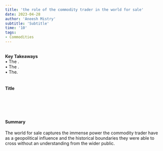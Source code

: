 ```yaml
---
title: 'the role of the commodity trader in the world for sale'
date: 2023-04-28
author: 'Aneesh Mistry'
subtitle: 'Subtitle'
time: '10'
tags:
- Commodities
---
```

<br>
<strong>Key Takeaways</strong><br>
&#8226; The .<br>
&#8226; The .<br>
&#8226; The.<br>


<br>
<h4>Title</h4>
<p>


</p>
<br>
<h4></h4>
<p>


</p>

<br>
<h4>Summary</h4>
<p>
The world for sale captures the immense power the commodity trader have as a geopolitical influence and the historical boundaries they were able to cross without an understanding from the wider public. 


</p>
